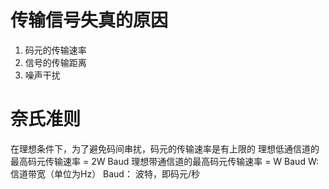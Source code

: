 # 传输信号失真的原因
1. 码元的传输速率
2. 信号的传输距离
3. 噪声干扰
# 奈氏准则
在理想条件下，为了避免码间串扰，码元的传输速率是有上限的
理想低通信道的最高码元传输速率 = 2W Baud
理想带通信道的最高码元传输速率 = W Baud
W: 信道带宽（单位为Hz）
Baud： 波特，即码元/秒